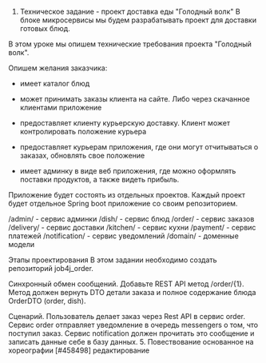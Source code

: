 1. Техническое задание - проект доставка еды "Голодный волк"
   В блоке микросервисы мы будем разрабатывать проект для доставки готовых блюд.

В этом уроке мы опишем технические требования проекта "Голодный волк".

Опишем желания заказчика:

- имеет каталог блюд

- может принимать заказы клиента на сайте. Либо через скачанное клиентами приложение

- предоставляет клиенту курьерскую доставку. Клиент может контролировать положение курьера

- предоставляет курьерам приложения, где они могут отчитываться о заказах, обновлять свое положение

- имеет админку в виде веб приложения, где можно оформлять поставки продуктов, а также видеть прибыль.

Приложение будет состоять из отдельных проектов. Каждый проект будет отдельное Spring boot приложение со своим репозиторием.

/admin/ - сервис админки
/dish/ - сервис блюд
/order/ - сервис заказов
/delivery/ - сервис доставки
/kitchen/ - сервис кухни
/payment/ - сервис платежей
/notification/ - сервис уведомлений
/domain/ - доменные модели

Этапы проектирования
В этом задании необходимо создать репозиторий job4j_order.

Синхронный обмен сообщений. Добавьте REST API метод /order/{1}.
Метод должен вернуть DTO детали заказа и полное содержание блюда OrderDTO (order, dish).

Сценарий. Пользователь делает заказ через Rest API в сервис order. Сервис order отправляет уведомление в очередь messengers о том, что поступил заказ.
Сервис notification должен прочитать это сообщение и записать данные себе в базу данных.
5. Повествование основанное на хореографии [#458498] редактирование


